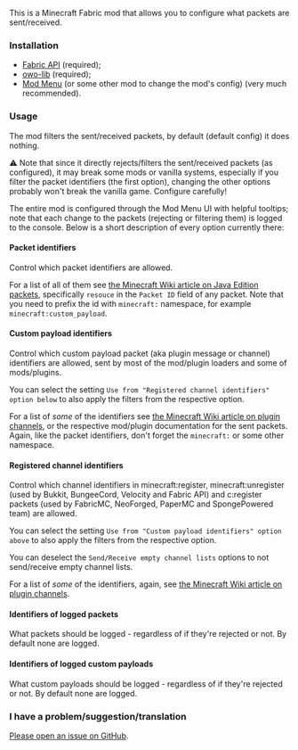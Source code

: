 This is a Minecraft Fabric mod that allows you to configure what packets are sent/received.

### Installation

- [Fabric API](https://modrinth.com/mod/fabric-api) (required);
- [owo-lib](https://modrinth.com/mod/owo-lib) (required);
- [Mod Menu](https://modrinth.com/mod/modmenu) (or some other mod to change the mod's config) (very much recommended).

### Usage

The mod filters the sent/received packets, by default (default config) it does nothing.

⚠️ Note that since it directly rejects/filters the sent/received packets (as configured), it may break some mods or vanilla systems, especially if you filter the packet identifiers (the first option), changing the other options probably won't break the vanilla game. Configure carefully!

The entire mod is configured through the Mod Menu UI with helpful tooltips; note that each change to the packets (rejecting or filtering them) is logged to the console. Below is a short description of every option currently there:

#### Packet identifiers

Control which packet identifiers are allowed.

For a list of all of them see [the Minecraft Wiki article on Java Edition packets](https://minecraft.wiki/w/Java_Edition_protocol/Packets), specifically `resouce` in the `Packet ID` field of any packet. Note that you need to prefix the id with `minecraft:` namespace, for example `minecraft:custom_payload`.

#### Custom payload identifiers

Control which custom payload packet (aka plugin message or channel) identifiers are allowed, sent by most of the mod/plugin loaders and some of mods/plugins.

You can select the setting `Use from "Registered channel identifiers" option below` to also apply the filters from the respective option.

For a list of *some* of the identifiers see [the Minecraft Wiki article on plugin channels](https://minecraft.wiki/w/Java_Edition_protocol/Plugin_channels), or the respective mod/plugin documentation for the sent packets. Again, like the packet identifiers, don't forget the `minecraft:` or some other namespace.

#### Registered channel identifiers

Control which channel identifiers in minecraft:register, minecraft:unregister (used by Bukkit, BungeeCord, Velocity and Fabric API) and c:register packets (used by FabricMC, NeoForged, PaperMC and SpongePowered team) are allowed.

You can select the setting `Use from "Custom payload identifiers" option above` to also apply the filters from the respective option.

You can deselect the `Send/Receive empty channel lists` options to not send/receive empty channel lists.

For a list of *some* of the identifiers, again, see [the Minecraft Wiki article on plugin channels](https://minecraft.wiki/w/Java_Edition_protocol/Plugin_channels).

#### Identifiers of logged packets

What packets should be logged - regardless of if they're rejected or not. By default none are logged.

#### Identifiers of logged custom payloads

What custom payloads should be logged - regardless of if they're rejected or not. By default none are logged.


### I have a problem/suggestion/translation

[Please open an issue on GitHub](https://github.com/Bamberghh/firewall/issues/new).
